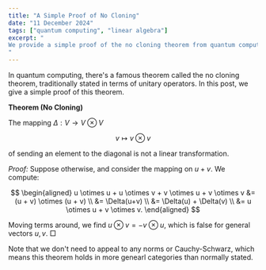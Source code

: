 ```yaml
---
title: "A Simple Proof of No Cloning"
date: "11 December 2024"
tags: ["quantum computing", "linear algebra"]
excerpt: "
We provide a simple proof of the no cloning theorem from quantum computing.
"
---
```


In quantum computing, there's a famous theorem called the no cloning theorem, traditionally stated in terms of unitary operators. In this post, we give a simple proof of this theorem.

$$\text{ }$$

**Theorem (No Cloning)**

The mapping $\Delta: V \to V \otimes V$

$$
v \mapsto v \otimes v
$$

of sending an element to the diagonal is not a linear transformation.

$$\text{ }$$

_Proof:_ Suppose otherwise, and consider the mapping on $u + v$. We compute:

$$
\begin{aligned}
  u \otimes u + u \otimes v + v \otimes u + v \otimes v
  &= (u + v) \otimes (u + v) \\
  &= \Delta(u+v) \\
  &= \Delta(u) + \Delta(v) \\
  &= u \otimes u + v \otimes v.
\end{aligned}
$$

Moving terms around, we find $u \otimes v = -v \otimes u$, which is false for general vectors $u, v$. □

$$\text{ }$$

Note that we don't need to appeal to any norms or Cauchy-Schwarz, which means this theorem holds in more genearl categories than normally stated.
